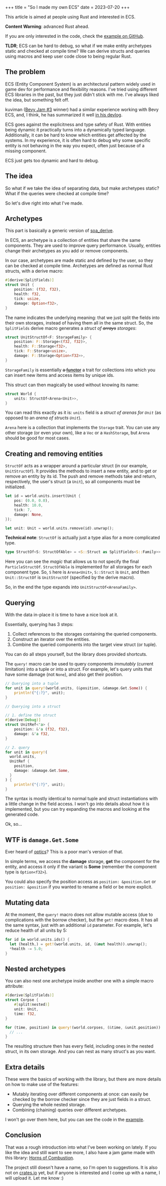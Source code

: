 +++
title = "So I made my own ECS"
date = 2023-07-20
+++

This article is aimed at people using Rust and interested in ECS.

**Content Warning**: advanced Rust ahead.

If you are only interested in the code, check the [example on GitHub](https://github.com/geng-engine/ecs/blob/main/examples/full.rs).

**TLDR**; ECS can be hard to debug, so what if we make entity archetypes static and checked at compile time? We can derive structs and queries using macros and keep user code close to being regular Rust.

## The problem

ECS (Entity Component System) is an architectural pattern widely used in game dev for performance and flexibility reasons. I've tried using different ECS libraries in the past, but they just didn't stick with me. I've always liked the idea, but something felt off.

kuviman ([Bevy Jam #3](https://itch.io/jam/bevy-jam-3) winner) had a similar experience working with Bevy ECS, and, I think, he has summarized it well [in his devlog](https://kuviman.itch.io/linksider/devlog/520806/i-tried-bevy-for-the-first-time-for-a-game-jam).

ECS goes against the explicitness and type safety of Rust. With entities being dynamic it practically turns into a dynamically typed language. Additionally, it can be hard to know which entities get affected by the systems. In my experience, it is often hard to debug why some specific entity is not behaving in the way you expect, often just because of a missing component.

ECS just gets too dynamic and hard to debug.

## The idea

So what if we take the idea of separating data, but make archetypes static? What if the queries were checked at compile time?

So let's dive right into what I've made.

## Archetypes

This part is basically a generic version of [soa_derive](https://docs.rs/soa_derive/0.13.0/soa_derive/).

In ECS, an archetype is a collection of entities that share the same components. They are used to improve query performance. Usually, entities change their archetypes as you add or remove components.

In our case, archetypes are made static and defined by the user, so they can be checked at compile time.
Archetypes are defined as normal Rust structs, with a derive macro:
```rust
#[derive(SplitFields)]
struct Unit {
    position: (f32, f32),
    health: f32,
    tick: usize,
    damage: Option<f32>,
}
```

The name indicates the underlying meaning: that we just split the fields into their own storages, instead of having them all in the same struct.
So, the `SplitFields` derive macro generates a *struct of ~~arrays~~ storages*:
```rust
struct UnitStructOf<F: StorageFamily> {
    position: F::Storage<(f32, f32)>,
    health: F::Storage<f32>,
    tick: F::Storage<usize>,
    damage: F::Storage<Option<f32>>,
}
```

`StorageFamily` is essentially ~~a [functor](https://wiki.haskell.org/Functor)~~ a trait for collections into which you can insert new items and access items by unique ids.

This struct can then magically be used without knowing its name:
```rust
struct World {
    units: StructOf<Arena<Unit>>,
}
```

You can read this exactly as it is: `units` field is a *struct of arenas for `Unit`* (as opposed to an *arena of structs `Unit`*).

`Arena` here is a collection that implements the `Storage` trait. You can use any other storage (or even your own), like a `Vec` or a `HashStorage`, but `Arena` should be good for most cases.

## Creating and removing entities

`StructOf` acts as a wrapper around a particular struct (in our example, `UnitStructOf`). It provides the methods to insert a new entity, and to get or remove an entity by its id. The push and remove methods take and return, respectively, the user's struct (a `Unit`), so all components must be initialized.
```rust
let id = world.units.insert(Unit {
    pos: (0.0, 0.0),
    health: 10.0,
    tick: 7,
    damage: None,
});

let unit: Unit = world.units.remove(id).unwrap();
```

**Technical note**: `StructOf` is actually just a type alias for a more complicated type.
```rust
type StructOf<S: StructOfAble> = <S::Struct as SplitFields<S::Family>>::StructOf;
```

Here you can see the *magic* that allows us to not specify the final `ParticleStructOf`. `StructOfAble` is implemented for all storages for each component type. So, `S` here is `Arena<Unit>`, `S::Struct` is `Unit`, and then `Unit::StructOf` is `UnitStructOf` (specified by the derive macro).

So, in the end the type expands into `UnitStructOf<ArenaFamily>`.

## Querying

With the data in-place it is time to have a nice look at it.

Essentially, querying has 3 steps:
  1. Collect references to the storages containing the queried components.
  2. Construct an iterator over the entities.
  3. Combine the queried components into the target view struct (or tuple).

You can do all steps yourself, but the library does provided shortcuts.

The `query!` macro can be used to query components *immutably* (current limitation) into a tuple or into a struct.
For example, let's query units that have some damage (not `None`), and also get their position.
```rust
// Querying into a tuple
for unit in query!(world.units, (&position, &damage.Get.Some)) {
    println!("{:?}", unit);
}

// Querying into a struct

// 1. define the struct
#[derive(Debug)]
struct UnitRef<'a> {
    position: &'a (f32, f32),
    damage: &'a f32,
}

// 2. query
for unit in query!(
  world.units,
  UnitRef {
    position,
    damage: &damage.Get.Some,
  }
) {
    println!("{:?}", unit);
}
```

The syntax is mostly identical to normal tuple and struct instantiations with a little change in the field access. I won't go into details about how it is implemented, but you can try expanding the macros and looking at the generated code.

Ok, so...

## WTF is `damage.Get.Some`

Ever heard of [optics](https://www.schoolofhaskell.com/school/to-infinity-and-beyond/pick-of-the-week/a-little-lens-starter-tutorial)? This is a poor man's version of that.

In simple terms, we access the **damage** storage, **get** the component for the entity, and access it only if the variant is **Some** (remember the component type is `Option<f32>`).

You could also specify the position access as `position: &position.Get` or `position: &position` if you wanted to rename a field or be more explicit.

## Mutating data

At the moment, the `query!` macro does not allow mutable access (due to complications with the borrow checker), but the `get!` macro does. It has all the same syntax, just with an additional `id` parameter. For example, let's reduce health of all units by 5:
```rust
for id in world.units.ids() {
  let (health,) = get!(world.units, id, (&mut health)).unwrap();
  *health -= 5.0;
}
```

## Nested archetypes

You can also nest one archetype inside another one with a simple macro attribute:
```rust
#[derive(SplitFields)]
struct Corpse {
    #[split(nested)]
    unit: Unit,
    time: f32,
}

for (time, position) in query!(world.corpses, (&time, &unit.position)) {
  // ...
}
```

The resulting structure then has every field, including ones in the nested struct, in its own storage. And you can nest as many struct's as you want.

## Extra details

These were the basics of working with the library, but there are more details on how to make use of the features:
- Mutably iterating over different components at once: can easily be checked by the borrow checker since they are just fields in a struct.
- Querying the whole nested storage.
- Combining (chaining) queries over different archetypes.

I won't go over them here, but you can see the code in the [example](https://github.com/geng-engine/ecs/blob/main/examples/full.rs).

## Conclusion

That was a rough introduction into what I've been working on lately. If you like the idea and still want to see more, I also have a jam game made with this library: [Horns of Combustion](https://github.com/Nertsal/horns-of-combustion/tree/dev).

The project still doesn't have a name, so I'm open to suggestions. It is also not on [crates.io](https://crates.io/) yet, but if anyone is interested and I come up with a name, I will upload it. Let me know :)

